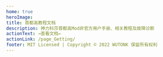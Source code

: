 ```yaml
---
home: true
heroImage: 
title: 首都高教程文档
description: 神力科莎首都高Mod非官方用户手册、相关教程及故障诊断
actionText: →查看文档←
actionLink: /page_Getting/
footer: MIT Licensed | Copyright © 2022 WUTONK 保留所有权利
---
```

<br />
<br />
<br />
<br />
<br />
<br />
<br />
<br />
<br />
<br />
<br />
<br />
<br />
<br />
<br />
<br />
<br />
<br />
<br />
<br />
<br />
<br />
